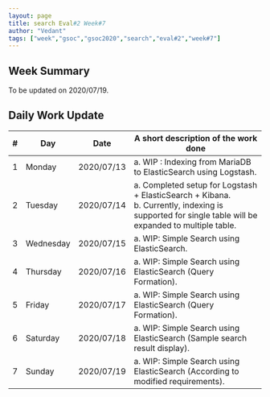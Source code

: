 ```yaml
---
layout: page
title: search Eval#2 Week#7
author: "Vedant"
tags: ["week","gsoc","gsoc2020","search","eval#2","week#7"]
---
```


## Week Summary

To be updated on 2020/07/19.

## Daily Work Update

|\#|Day|Date|A short description of the work done|  
|---	|---	|---	|---	|  
|1   	| Monday 	|   2020/07/13	| a. WIP : Indexing from MariaDB to ElasticSearch using Logstash. |  
|2   	| Tuesday  	|   2020/07/14	|  a. Completed setup for Logstash + ElasticSearch + Kibana. <br> b. Currently, indexing is supported for single table will be expanded to multiple table. 	|  
|3   	| Wednesday  	|  2020/07/15 	| a. WIP: Simple Search using ElasticSearch.  	|  
|4   	| Thursday  	|   2020/07/16	| a. WIP: Simple Search using ElasticSearch (Query Formation).  	|  
|5   	| Friday  	|   2020/07/17	|  a. WIP: Simple Search using ElasticSearch (Query Formation).	|  
|6   	| Saturday  	|   2020/07/18	| a. WIP: Simple Search using ElasticSearch (Sample search result display). 	|  
|7   	| Sunday  	|   2020/07/19	|  a. WIP: Simple Search using ElasticSearch (According to modified requirements). 	|  

